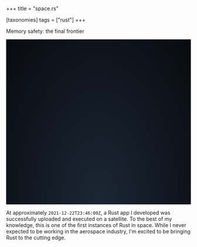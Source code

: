 +++
title = "space.rs"

[taxonomies]
tags = ["rust"]
+++

Memory safety: the final frontier

<div id="banner">
  <img id="ferris" src="/space-rs/ferris.svg">
  <div id="stars"></div>
</div>

<style type="text/css" rel="stylesheet">
:root {
  --banner-height: calc(50px + 10vh);
}

#banner {
  position: relative;
  width: 100%;
  height: var(--banner-height);
  background: radial-gradient(ellipse at bottom, #1b2735 0%, #090a0f 100%);
  overflow: hidden;
}

#stars {
  position: absolute;
  width: 100%;
  height: 100%;
}

#ferris {
  position: absolute;
  height: calc(30px + 2.5vh);
  left: -50%;
  top: -50%;
  z-index: 1;
}

.star {
  position: absolute;
  animation: linear infinite star-parallax;
  background: white;
  border-radius: 50px;
}

.star-size-1 {
  width: 1px;
  height: 1px;
}

.star-size-2 {
  width: 2px;
  height: 2px;
}

.star-size-3 {
  width: 3px;
  height: 3px;
}

@keyframes star-parallax {
  from { transform: translateY(0px); }
  to { transform: translateY(calc(var(--banner-height) * -1)); }
}
</style>

<script>
let lastKeyframe
const stars = document.querySelector("#stars")

const star = {
  min: {
    left: 1,
    top: 1,
    duration: 10,
  },
  max: {
    left: 99,
    top: 99,
    duration: 50,
  }
}

const ferris = {
  element: document.querySelector("#ferris"),
  min: {
    left: 1,
    top: 1,
    duration: 10000,
  },
  max: {
    left: 99,
    top: 99,
    duration: 20000,
  }
}

const keyframes = [
  {
    from: { top: "-50%", left: "-50%", rotation: "-60deg" },
    to: { top: "150%", left: "150%", rotation: "40deg" }
  },
  {
    from: { top: "100%", left: "150%", rotation: "20deg" },
    to: { top: "25%", left: "-50%", rotation: "-80deg" }
  },
  {
    from: { top: "-100%", left: "100%", rotation: "-35deg" },
    to: { top: "200%", left: "0%", rotation: "-135deg" }
  },
  {
    from: { top: "200%", left: "15%", rotation: "90deg" },
    to: { top: "-100%", left: "85%", rotation: "270deg" }
  },
  {
    from: { top: "75%", left: "-50%", rotation: "90deg" },
    to: { top: "25%", left: "150%", rotation: "190deg" }
  },
  {
    from: { top: "25%", left: "150%", rotation: "70deg" },
    to: { top: "75%", left: "-50%", rotation: "170deg" }
  }
]

function random(min, max) {
  return Math.floor(Math.random() * (max - min) + min)
}

function makeStars(type, quantity) {
  for (let i = 0; i < quantity; ++i) {
    const left = random(star.min.left, star.max.left)
    const top = random(star.min.top, star.max.top)
    const duration = random(star.min.duration, star.max.duration)

    // Make a duplicate star offset by the banner height for seamless vertical scrolling.
    for (let j = 0; j < 2; ++j) {
      let star = document.createElement("div")
      star.classList.add("star", `star-size-${type}`)
      star.style.left = `${left}%`
      star.style.top = `${top + (j * 100)}%`
      star.style.animationDuration = `${duration}s`
      stars.appendChild(star)
    }
  }
}

function randomizeFerrisTrajectory() {
  let keyframe
  do {
    keyframe = keyframes[random(1, keyframes.length)]
  } while (keyframe === lastKeyframe)
  lastKeyframe = keyframe

  let animation = ferris.element.animate([
    {
        top: `${keyframe.from.top}`, left: `${keyframe.from.left}`,
        transform: `translate(-50%, -50%) rotate(${keyframe.from.rotation})`,
    },
    {
        top: `${keyframe.to.top}`, left: `${keyframe.to.left}`,
        transform: `translate(-50%, -50%) rotate(${keyframe.to.rotation}`,
    }
  ],
  { duration: random(ferris.min.duration, ferris.max.duration), })
  .onfinish = () => randomizeFerrisTrajectory()
}

makeStars(1, 70) // Small stars
makeStars(2, 10) // Normal stars
makeStars(3, 5)  // Large stars
randomizeFerrisTrajectory()
</script>

At approximately `2021-12-22T23:46:00Z`, a Rust app I developed was successfully uploaded and executed on a satellite.
To the best of my knowledge, this is one of the first instances of Rust in space.
While I never expected to be working in the aerospace industry, I'm excited to be bringing Rust to the cutting edge.
